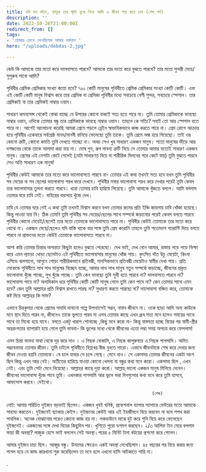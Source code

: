 ```yaml
---
title: যদি মন কাঁদে, কাদুক তার স্মৃতি বুকে নিয়ে আমি এ জীবন পার করে দেব (শেষ পর্ব)
description: ''
date: 2022-10-26T21:00:00Z
redirect_from: []
tags:
- 'তোমার চোখে দেখেছিলাম আমার সর্বনাশ '
hero: "/uploads/debdas-2.jpg"

---
```

কেউ কি আমাকে তার মতো করে ভালবাসতে পারবে? আমাকে তার মতো করে বুঝতে পারবে? তার মতো সুন্দরী মেয়ে/সুপুরুষ পাবো আমি?

পৃথিবীর প্রেমিক প্রেমিকার সংখ্যা কতো হবে? ৭০০ কোটি মানুষের পৃথিবীতে প্রেমিক প্রেমিকার সংখ্যা কোটি কোটি। এবং এই কোটি কোটি মানুষ বিশ্বাস করে তার প্রেমিক বা প্রেমিকা পৃথিবীর মধ্যে সবচেয়ে বেশী সুন্দর, সবচেয়ে স্পেশাল। তার প্রেমিকাই বা তার প্রেমিকই নাম্বার ওয়ান।

সাধারণ কমনসেন্স থেকেই বোঝা যাচ্ছে যে উপরের কোনো বাক্যই সত্য হতে পারে না। তুমি তোমার প্রেমিকাকে ভাবছো নাম্বার ওয়ান, ওদিকে তোমার বন্ধু তার প্রেমিকাকে ভাবছে নাম্বার ওয়ান। তাহলে কে সত্যি? সবাই তো আর স্পেশাল হতে পারে না। আগেই আলোচনা করেছি আমরা প্রেমে পড়লে ব্রেইন স্বাভাবিকভাবে কাজ করতে পারে না। প্রেম রোগে আক্রান্ত হয়ে পৃথিবীর একেবারে সর্বশ্রেষ্ঠ মানব/মানবী বানিয়ে ফেলেছো তুমি তাকে। তুমি প্রেমে অন্ধ হয়ে গিয়েছো। তাই ওর কোনো ত্রুটি, কোনো কমতি তুমি দেখতে পাচ্ছো না। অথচ সেও খুব সাধারণ একজন মানুষ। শতো মানুষের ভীড়ে আর দশজনের থেকে তাকে আলাদা করা যায় না। দোষ গুন, রূপ লাবন্য ত্রুটি নিয়ে সে তোমার আমার মতোই সাধারণ একজন মানুষ। প্রেমের এই নেশাটা কেটে গেলেই (যেটা সাধারণত বিয়ে বা শারীরিক মিলনের পরে কেটে যায়) তুমি বুঝতে পারবে সেও অতি সাধারণ এক মানুষ!

পৃথিবীর কেউই আমাকে তার মতো করে ভালোবাসতে পারবে না- তোমার এই কথা তখনই সত্য হবে যখন তুমি পৃথিবীর সব মেয়ের বা সব ছেলের ভালোবাসা পরখ করে দেখবে। পৃথিবীর সবার ভালোবাসা পরখ করে দেখার পরেই তুমি কেবল তার ভালোবাসার তুলনা করতে পারবে। ধরো তোমার চাবি হারিয়ে গিয়েছে। তুমি আমাকে খুঁজতে বললে। আমি বললাম তোমার ঘরে চাবি নেই। বাহিরের বারন্দায় খুঁজে দেখ।

চাবি যে তোমার ঘরে নেই এ কথা তুমি তখনই বিশ্বাস করবে যখন তোমার রুমের প্রতি ইঞ্চি জায়গায় চাবি খোঁজা হয়েছে। কিন্তু পাওয়া যায় নি। ঠিক তেমনি তুমি পৃথিবীর সব মেয়ের/ছেলের সাথে সম্পর্কে জড়ানোর পরেই কেবল বলতে পারবে পৃথিবীর কোনো মেয়েই/ছেলেই তার মতো তোমাকে ভালোবাসতে পারে না। পৃথিবীর কেউই তোমাকে তার মতো করে বোঝে না। একজন মেয়ে/ছেলেও যদি বাকি থাকে যার সঙ্গে তুমি প্রেম করোনি তাহলে তুমি শতোভাগ গ্যারান্টি দিয়ে বলতে পারবে না প্রাক্তনের মতো কেউই তোমাকে ভালোবাসতে পারবে না।

আশা করি তোমার চিন্তার অসারতা কিছুটা হলেও বুঝতে পেরেছো। দেখ ভাই, দেখ বোন আমার, রাস্তায় পড়ে পড়ে ভিক্ষা করে এমন ল্যাংড়া খোড়া ছেলেটাও এই পৃথিবীতে ভালোবাসার মানুষের খোঁজ পায়। কুৎসিত দাঁত উচু মেয়েটা, কিংবা এসিডে ঝলসানো, আগুনে পোড়া শারীরিকভাবে প্রতিবন্ধী, মানসিকভাবে প্রতিবন্ধী মেয়েটাও স্বামীর দেখা পায়। প্রতি সেকেন্ডে পৃথিবীতে লাখ লাখ মানুষের বিচ্ছেদ হচ্ছে, আবার লাখ লাখ মানুষ নতুন সম্পর্কে জড়াচ্ছে, জীবনের প্রকৃত ভালোবাসা খুঁজে পাচ্ছে, সুখ খুঁজে পাচ্ছে। তুমি কেন ভাবছো তুমি সুখী হতে পারবে না? ভালবাসতে পারবে না? ভালোবাসা পাবে না? অনাদিকাল ধরে পৃথিবীর কোটি কোটি মানুষ পেলে তুমি কেন পাবে না? কেন তোমার সাথে এমন হবে? কেন তুমি আল্লাহর প্রতি বিশ্বাস রাখতে পারছ না? সুধারণা করতে পারছো না? ভালোবাসা বঞ্চিত করে, তোমাকে কষ্ট দিয়ে আল্লাহর কি লাভ?

এভাবে চিরকুমার থেকে প্রেমের সমাধি বানানো গল্পে উপন্যাসেই সম্ভব, বাস্তব জীবনে না। ওকে ছাড়া আমি অন্য কাউকে মনে স্থান দিতে পারব না, জীবনেও তাকে ভুলতে পারব না এসব তোমার কাছে এখন ধ্রুব সত্য মনে হলেও সময়ের সাথে সাথে তা মিথ্যে হয়ে যাবে। বলতে একটু খারাপ শোনাচ্ছে ,কিছু মনে করো না- কিন্তু বাস্তবতা হচ্ছে বিয়ের পর স্বামী-স্ত্রীর অন্তরংগতার ব্যাপারটা হয়ে গেলে তুমি ভাববা- কি ভুলের মধ্যে থেকে জীবনের এতো লম্বা সময় অপচয় করে ফেললাম!

এমন চিন্তা ভাবনা মাথা থেকে দূর করে দাও । এ নিছক বোকামি, এ নিছক কাপুরুষতা এ নিছক পাগলামি। অমিত সম্ভাবনাময় তোমার জীবন। তুমি চাইলে পৃথিবীতে বিপ্লবের বীজ বুনতে পারো। এভাবে জীবনটাকে শেষ করে দেবার জন্য জীবন দেওয়া হয়নি তোমাকে। যে চলে যাবার সে চলে গেছে। মেনে নাও। সে একসময় তোমার জীবনের একটা অংশ ছিল কিন্তু এখন আর নেই। অতীতের হারিয়ে যাওয়া কোনো খেলনা বা বন্ধুর কথা মনে করো। একসময় ছিল , এখন নেই। এবং তুমি সেটা মেনে নিয়েছো। আল্লাহর কাছে দুয়া করো। আল্লাহ্‌ ভালো একজন মানুষ মিলিয়ে দেবেন। জীবনের ভালোবাসা খুঁজে পাবে তুমি। এখনকার পাগলামি আর ভুলে ভরা দিনগুলোর কথা মনে করে তুমি হাসবে, আফসোস করবে। দেইখো।

                                                         (শেষ)

নোট: আমার পরিচিত দুইজন বড়ভাই ছিলেন। একজন খুবই ঘনিষ্ঠ, প্রফেশনাল ব্যাপার স্যাপারে মেন্টরের মতো আমাকে সাহায্য করতেন। দুইজনেই ছ্যাকার কেইস। দুইজনের কেউই আর এই ইহজীবনে বিয়ে করবেন না বলে শপথ করা পাবলিক। অনেক বোঝানোর পরেও কোনো কাজ হয় না। লকডাউনে মাঝে হুট করে শুনি বিয়ে করে ফেলেছেন দুইজনেই। একজনের সঙ্গে দেখা বিয়ের কিছুদিন পর। খুশিতে পুরো ডগমগ করছেন। ২/৩ আলিফ টান মেরে বললাম ভায়া কী অবস্থা? লাজুক হেসে ভাই বললেন সেই অবস্থা।পরের ৫ মিনিট টানা বউয়ের প্রশংসা করে গেলেন।

আমার দুইজন চাচা ছিল। আব্বুর বন্ধু। উনাদের ক্ষেত্রেও একই অবস্থা দেখেছিলাম। ৪৫ বছরের পর বিয়ে করার জন্য পাগল হয়ে যে কান্ড কারখানা শুরু করেছিলেন তা মনে হলে এখনো হাসি আটকাতে পারি না।

.